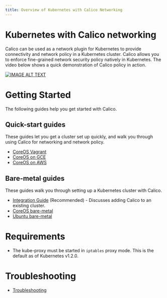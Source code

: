 ```yaml
---
title: Overview of Kubernetes with Calico Networking
---
```


# Kubernetes with Calico networking
Calico can be used as a network plugin for Kubernetes to provide connectivity and network policy in a Kubernetes cluster. 
Calico allows you to enforce fine-grained network security policy natively in Kubernetes. The video below shows a quick demonstration of Calico policy in action.

[![IMAGE ALT TEXT](http://img.youtube.com/vi/OE1n5PWtvMM/0.jpg)](http://www.youtube.com/watch?v=OE1n5PWtvMM "Calico network policy on Kubernetes")

# Getting Started
The following guides help you get started with Calico.

Quick-start guides
------------------
These guides let you get a cluster set up quickly, and walk you through using Calico for networking and network policy.
- [CoreOS Vagrant](vagrant-coreos/VagrantCoreOS.md)
- [CoreOS on GCE](GCE.md)
- [CoreOS on AWS](AWS.md)

Bare-metal guides
-----------------
These guides walk you through setting up a Kubernetes cluster with Calico.
- [Integration Guide](KubernetesIntegration.md) (Recommended) - Discusses adding Calico to an existing cluster.
- [CoreOS bare-metal](http://kubernetes.io/docs/getting-started-guides/coreos/bare_metal_calico/)
- [Ubuntu bare-metal](http://kubernetes.io/docs/getting-started-guides/ubuntu-calico/)

# Requirements
- The kube-proxy must be started in `iptables` proxy mode.  This is the default as of Kubernetes v1.2.0.

# Troubleshooting 
- [Troubleshooting](Troubleshooting-Calico-Kubernetes)

